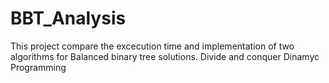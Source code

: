 # BBT_Analysis

This project compare the excecution time and implementation of two algorithms for Balanced binary tree solutions.
Divide and conquer
Dinamyc Programming
